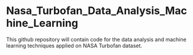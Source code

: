 # Nasa_Turbofan_Data_Analysis_Machine_Learning
 This github repository will contain code for the data analysis and machine learning techniques applied on NASA Turbofan dataset.
